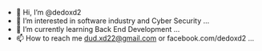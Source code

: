 - 👋 Hi, I’m @dedoxd2
- 👀 I’m interested in software industry and Cyber Security ...
- 🌱 I’m currently learning  Back End Development ...
- 📫 How to reach me dud.xd22@gmail.com or facebook.com/dedoxd2 ...

<!---
dedoxd2/dedoxd2 is a ✨ special ✨ repository because its `README.md` (this file) appears on your GitHub profile.
You can click the Preview link to take a look at your changes.
--->
